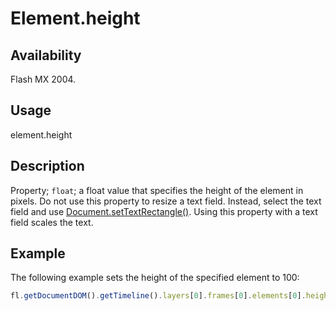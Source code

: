 # Element.height

## Availability

Flash MX 2004.

## Usage

element.height

## Description

Property; `float`; a float value that specifies the height of the element in pixels.
Do not use this property to resize a text field. Instead, select the text field and use [Document.setTextRectangle()](../Document_object/Document9846.md). Using this property with a text field scales the text.

## Example

The following example sets the height of the specified element to 100:

```javascript
fl.getDocumentDOM().getTimeline().layers[0].frames[0].elements[0].height = 100;
```
